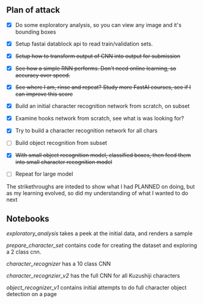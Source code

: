 
## Plan of attack

 - [x] Do some exploratory analysis, so you can view any image and it's bounding boxes
 - [x] Setup fastai datablock api to read train/validation sets.
 - [x] ~~Setup how to transform output of CNN into output for submission~~
 - [x] ~~See how a simple RNN performs. Don't need online learning, so accuracy over speed.~~
 - [x] ~~See where I am, rinse and repeat? Study more FastAI courses, see if I can improve this score~~
 - [x] Build an initial character recognition network from scratch, on subset
 - [x] Examine hooks network from scratch, see what is was looking for?
 - [x] Try to build a character recognition network for all chars
 - [ ] Build object recognition from subset
 - [x] ~~With small object recognition model, classified boxes, then feed them into small character recognition model~~
 - [ ] Repeat for large model


The strikethroughs are inteded to show what I had PLANNED on doing, but as my learning evolved, so did my understanding
of what I wanted to do next

## Notebooks

*exploratory_analysis* takes a peek at the initial data, and renders a sample

*prepare_character_set* contains code for creating the dataset and exploring a 2 class cnn.

*character_recognizer* has a 10 class CNN

*character_recognzier_v2* has the full CNN for all Kuzushiji characters

*object_recognizer_v1* contains initial attempts to do full character object detection on a page
